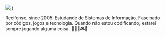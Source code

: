 [![](https://github.com/Vnvinih/Vnvinih/assets/168032222/14bcb298-afee-4a90-b3c3-b7be22d10e26)
)
](https://github.com/Vnvinih) 

Recifense, since 2005. Estudande de Sistemas de Informação. Fascinado por 
códigos, jogos e tecnologia. Quando não estou codificando, 
estarei sempre jogando alguma coisa. 👨🏻‍💻🎮👾

